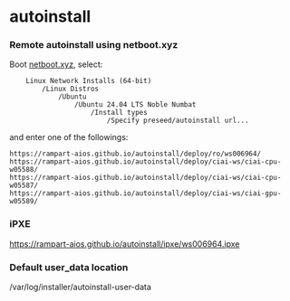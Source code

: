 # autoinstall

### Remote autoinstall using netboot.xyz

Boot [netboot.xyz](https://netboot.xyz/), select:
```
    Linux Network Installs (64-bit)
        /Linux Distros
            /Ubuntu
                /Ubuntu 24.04 LTS Noble Numbat
                    /Install types
                        /Specify preseed/autoinstall url...

```
and enter one of the followings: 

```
https://rampart-aios.github.io/autoinstall/deploy/ro/ws006964/
https://rampart-aios.github.io/autoinstall/deploy/ciai-ws/ciai-cpu-w05588/
https://rampart-aios.github.io/autoinstall/deploy/ciai-ws/ciai-cpu-w05587/
https://rampart-aios.github.io/autoinstall/deploy/ciai-ws/ciai-gpu-w05589/
```


### iPXE 
https://rampart-aios.github.io/autoinstall/ipxe/ws006964.ipxe

### Default user_data location
/var/log/installer/autoinstall-user-data